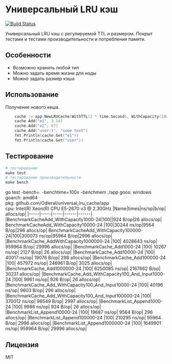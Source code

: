 # Универсальный LRU кэш

[![Build Status](https://travis-ci.org/joemccann/dillinger.svg?branch=master)]()

Универсальный LRU кэш с регулируемой TTL и размером. Покрыт тестами и тестами производительности и потребления памяти.

## Особенности
- Возможно хранить любой тип
- Можно задать время жизни для ноды
- Можно задать размер кэша

## Использование

Получение нового кеша.
```go
    cache := app.NewLRUCache(WithTTL(2 * time.Second), WithCapacity(100))
	cache.Add("e1", 3.14)
	cache.Add("e2", 67)
	cache.Add("user:1", "some text")
	fmt.Println(cache.Get("e1"))
    fmt.Println(cache.Get("user"))
```
## Тестирование
```sh
# тестирование 
make test
# тестирование производительности
make bench
```
go test -bench=. -benchtime=100x -benchmem ./app
goos: windows
goarch: amd64                                            
pkg: github.com/Odleral/universal_lru_cache/app          
cpu: Intel(R) Xeon(R) CPU E5-2670 v3 @ 2.30GHz
|Name|times|ns/op|b/op| allocs/op|
|-----|-----|-----|------|------|
|BenchmarkCacheAdd_WithCapacity1000-24|100||924 B/op|26 allocs/op|
BenchmarkCacheAdd_WithCapacity10000-24 |100|30244 ns/op|9564 B/op|296 allocs/op|
BenchmarkCacheAdd_WithCapacity100000-24|100|300073 ns/op|95964 B/op|2996 allocs/op|
|BenchmarkCache_AddWithCapacity1000000-24                             |100|           4028643 ns/op|          959964 B/op|      29996 allocs/op|
|BenchmarkCache_Add1000-24                                            |100|             10267 ns/op|            2127 B/op|         26 allocs/op|
|BenchmarkCache_Add10000-24                                           |100|             40017 ns/op|           19076 B/op|        298 allocs/op|
|BenchmarkCache_Add100000-24                                          |100|            457972 ns/op|          246961 B/op|       3025 allocs/op|
|BenchmarkCache_Add1000000-24                                         |100|           6250085 ns/op|         2167662 B/op|      30231 allocs/op|
|BenchmarkCache_Add_WithCapacity100_And_Input1000-24                  |100|              9961 ns/op|             926 B/op|         26 allocs/op|
|BenchmarkCache_Add_WithCapacity100_And_Input10000-24                 |100|             40196 ns/op|            9603 B/op|        296 allocs/op|
|BenchmarkCache_Add_WithCapacity100_And_Input100000-24                |100|            370012 ns/op|           96549 B/op|       2997 allocs/op|
|BenchmarkList_Append1000-24                                          |100|              9986 ns/op|             924 B/op|         26 allocs/op|
|BenchmarkList_Append10000-24                                         |100|             19687 ns/op|            9564 B/op|        296 allocs/op|
|BenchmarkList_Append100000-24                                        |100|            210295 ns/op|           95964 B/op|       2996 allocs/op|
|BenchmarkList_Append1000000-24                                       |100|           1649901 ns/op|          959964 B/op|      29996 allocs/op|
## Лицензия
MIT
